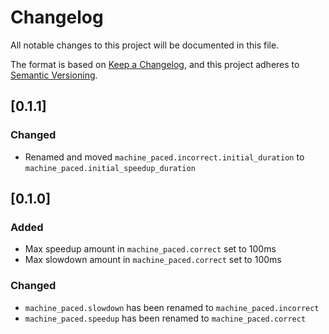 # Changelog

All notable changes to this project will be documented in this file.

The format is based on [Keep a Changelog](https://keepachangelog.com/en/1.0.0/),
and this project adheres to [Semantic Versioning](https://semver.org/spec/v2.0.0.html).

## [0.1.1]

### Changed
- Renamed and moved `machine_paced.incorrect.initial_duration` to `machine_paced.initial_speedup_duration`

## [0.1.0]

### Added
- Max speedup amount in `machine_paced.correct` set to 100ms
- Max slowdown amount in `machine_paced.correct` set to 100ms

### Changed
- `machine_paced.slowdown` has been renamed to `machine_paced.incorrect`
- `machine_paced.speedup` has been renamed to `machine_paced.correct`